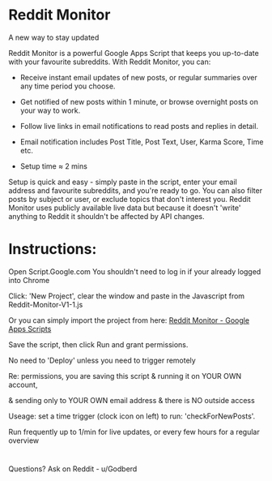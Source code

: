 # Reddit Monitor

A new way to stay updated

Reddit Monitor is a powerful Google Apps Script that keeps you up-to-date with your favourite subreddits. With Reddit Monitor, you can:

- Receive instant email updates of new posts, or regular summaries over any time period you choose.

- Get notified of new posts within 1 minute, or browse overnight posts on your way to work.

- Follow live links in email notifications to read posts and replies in detail.

- Email notification includes Post Title, Post Text, User, Karma Score, Time etc.

- Setup time ≈ 2 mins

Setup is quick and easy - simply paste in the script, enter your email address and favourite subreddits, and you're ready to go. You can also filter posts by subject or user, or exclude topics that don't interest you. Reddit Monitor uses publicly available live data but because it doesn't 'write' anything to Reddit it shouldn't be affected by API changes.

# Instructions:

Open Script.Google.com  You shouldn't need to log in if your already logged into Chrome

Click: 'New Project', clear the window and paste in the Javascript from Reddit-Monitor-V1-1.js

Or you can simply import the project from here: <a href="https://script.google.com/d/1h7hTRlp1Tet7fFuBm9iuc4fIZeSTkX0rsM76scEzION9wx5S7GhDf9dm/edit?usp=sharing">  Reddit Monitor - Google Apps Scripts</a>

 Save the script, then click Run and grant permissions. 
 
 No need to 'Deploy' unless you need to trigger remotely
   
 Re: permissions, you are saving this script & running it on YOUR OWN account, 
 
 & sending only to YOUR OWN email address & there is NO outside access
 
 Useage: set a time trigger (clock icon on left) to run: 'checkForNewPosts'. 
 
 Run frequently up to 1/min for live updates, or every few hours for a regular overview
 # 
 Questions? Ask on Reddit - u/Godberd
